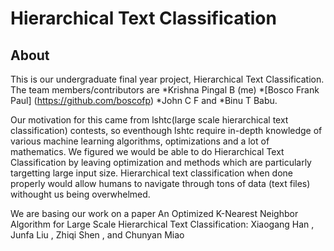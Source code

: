 Hierarchical Text Classification
===============================
About
------------
This is our undergraduate final year project, Hierarchical Text Classification. The team members/contributors are 
*Krishna Pingal B (me)
*[Bosco Frank Paul] (https://github.com/boscofp)
*John C F and 
*Binu T Babu.


Our motivation for this came from lshtc(large scale hierarchical text classification) contests, so eventhough lshtc require in-depth knowledge of various machine learning algorithms, optimizations and a lot of mathematics. We figured we would be able to do Hierarchical Text Classification by leaving optimization and methods which are particularly targetting large input size.
Hierarchical text classification when done properly would allow humans to navigate through tons of data (text files) withought us being overwhelmed.

We are basing our work on a paper An Optimized K-Nearest Neighbor Algorithm
for Large Scale Hierarchical Text Classification:
Xiaogang Han , Junfa Liu , Zhiqi Shen , and Chunyan Miao
  
